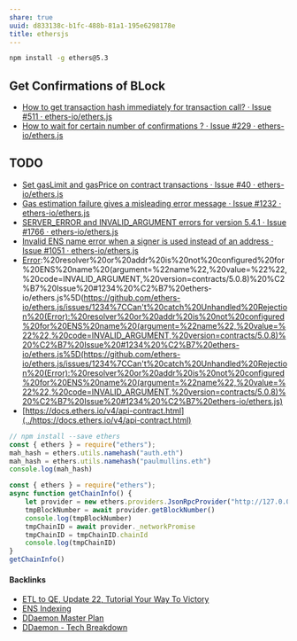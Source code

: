```yaml
---
share: true
uuid: d833138c-b1fc-488b-81a1-195e6298178e
title: ethersjs
---
```

``` bash
npm install -g ethers@5.3
```

## Get Confirmations of BLock
* [How to get transaction hash immediately for transaction call? · Issue #511 · ethers-io/ethers.js](https://github.com/ethers-io/ethers.js/issues/511)
* [How to wait for certain number of confirmations ? · Issue #229 · ethers-io/ethers.js](https://github.com/ethers-io/ethers.js/issues/229)

## TODO

* [Set gasLimit and gasPrice on contract transactions · Issue #40 · ethers-io/ethers.js](https://github.com/ethers-io/ethers.js/issues/40)
* [Gas estimation failure gives a misleading error message · Issue #1232 · ethers-io/ethers.js](https://github.com/ethers-io/ethers.js/issues/1232)
* [SERVER_ERROR and INVALID_ARGUMENT errors for version 5.4.1 · Issue #1766 · ethers-io/ethers.js](https://github.com/ethers-io/ethers.js/issues/1766)
* [Invalid ENS name error when a signer is used instead of an address · Issue #1051 · ethers-io/ethers.js](https://github.com/ethers-io/ethers.js/issues/1051)
* [Error](../Error):%20resolver%20or%20addr%20is%20not%20configured%20for%20ENS%20name%20(argument=%22name%22,%20value=%22%22,%20code=INVALID_ARGUMENT,%20version=contracts/5.0.8)%20%C2%B7%20Issue%20#1234%20%C2%B7%20ethers-io/ethers.js%5D(https://github.com/ethers-io/ethers.js/issues/1234%7CCan't%20catch%20Unhandled%20Rejection%20(Error):%20resolver%20or%20addr%20is%20not%20configured%20for%20ENS%20name%20(argument=%22name%22,%20value=%22%22,%20code=INVALID_ARGUMENT,%20version=contracts/5.0.8)%20%C2%B7%20Issue%20#1234%20%C2%B7%20ethers-io/ethers.js%5D(https://github.com/ethers-io/ethers.js/issues/1234%7CCan't%20catch%20Unhandled%20Rejection%20(Error):%20resolver%20or%20addr%20is%20not%20configured%20for%20ENS%20name%20(argument=%22name%22,%20value=%22%22,%20code=INVALID_ARGUMENT,%20version=contracts/5.0.8)%20%C2%B7%20Issue%20#1234%20%C2%B7%20ethers-io/ethers.js)
* [https://docs.ethers.io/v4/api-contract.html](../https://docs.ethers.io/v4/api-contract.html)

``` javascript
// npm install --save ethers
const { ethers } = require("ethers");
mah_hash = ethers.utils.namehash("auth.eth")
mah_hash = ethers.utils.namehash("paulmullins.eth")
console.log(mah_hash)
```

``` javascript
const { ethers } = require("ethers");
async function getChainInfo() {
	let provider = new ethers.providers.JsonRpcProvider("http://127.0.0.1:8545")
    tmpBlockNumber = await provider.getBlockNumber()
    console.log(tmpBlockNumber)
    tmpChainID = await provider._networkPromise
    tmpChainID = tmpChainID.chainId
    console.log(tmpChainID)
}
getChainInfo()
```

#### Backlinks

* [ETL to QE, Update 22, Tutorial Your Way To Victory](/72b60152-c15c-4243-8329-67cd13e78ba6)
* [ENS Indexing](/28740a43-67c5-4930-8b5c-41c06e659c6a)
* [DDaemon Master Plan](/58fef7f0-c9dc-44b3-949f-1c034bc24cf2)
* [DDaemon - Tech Breakdown](/457c6a22-361f-4b4b-9867-809c7c6d0316)